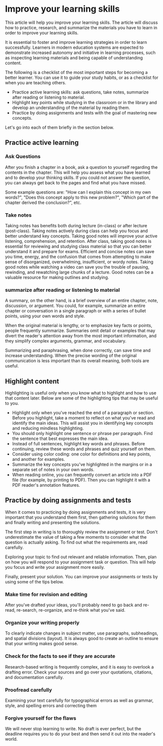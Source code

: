 # Improve your learning skills

This article will help you improve your learning skills. The article will discuss how to practice, research, and summarize the materials you have to learn in order to improve your learning skills.

It is essential to foster and improve learning strategies in order to learn successfully. Learners in modern education systems are expected to demonstrate increased autonomy and initiative in learning processes, such as inspecting learning materials and being capable of understanding content.

The following is a checklist of the most important steps for becoming a better learner. You can use it to guide your study habits, or as a checklist for when you are teaching others.

- Practice active learning skills: ask questions, take notes, summarize after reading or listening to material.
- Highlight key points while studying in the classroom or in the library and develop an understanding of the material by reading them.
- Practice by doing assignments and tests with the goal of mastering new concepts.

Let's go into each of them briefly in the section below.

## Practice active learning

### Ask Questions

After you finish a chapter in a book, ask a question to yourself regarding the contents in the chapter. This will help you assess what you have learned and to develop your thinking skills. If you could not answer the question, you can always get back to the pages and find what you have missed.

Some example questions are: "How can I explain this concept in my own words?", "Does this concept apply to this new problem?", "Which part of the chapter derived the conclusion?", etc.

### Take notes

Taking notes has benefits both during lecture (in-class) or after lecture (post-class). Taking notes actively during class can help you focus and better understand key concepts. Taking good notes will improve your active listening, comprehension, and retention. After class, taking good notes is essential for reviewing and studying class material so that you can better understand it and prepare for exams. Efficient and concise notes can save you time, energy, and the confusion that comes from attempting to make sense of disorganized, overwhelming, insufficient, or wordy notes. Taking good notes while watching a video can save you the trouble of pausing, rewinding, and rewatching large chunks of a lecture. Good notes can be a valuable resource for making outlines and studying.

### summarize after reading or listening to material

A summary, on the other hand, is a brief overview of an entire chapter, note, discussion, or argument. You could, for example, summarize an entire chapter or conversation in a single paragraph or with a series of bullet points, using your own words and style.

When the original material is lengthy, or to emphasize key facts or points, people frequently summarize. Summaries omit detail or examples that may divert the reader's attention away from the most important information, and they simplify complex arguments, grammar, and vocabulary.

Summarizing and paraphrasing, when done correctly, can save time and increase understanding. When the precise wording of the original communication is less important than its overall meaning, both tools are useful.

## Highlight content

Highlighting is useful only when you know what to highlight and how to use that content later. Below are some of the highlighting tips that may be useful to you.

- Highlight only when you've reached the end of a paragraph or section. Before you highlight, take a moment to reflect on what you've read and identify the main ideas. This will assist you in identifying key concepts and reducing mindless highlighting.
- You should only highlight one sentence or phrase per paragraph. Find the sentence that best expresses the main idea.
- Instead of full sentences, highlight key words and phrases. Before continuing, review these words and phrases and quiz yourself on them.
- Consider using color coding: one color for definitions and key points, and another for examples.
- Summarize the key concepts you've highlighted in the margins or in a separate set of notes in your own words.
- When reading online, you can frequently convert an article into a PDF file (for example, by printing to PDF). Then you can highlight it with a PDF reader's annotation features.

## Practice by doing assignments and tests

When it comes to practicing by doing assignments and tests, it is very important that you understand them first, then gathering solutions for them and finally writing and presenting the solutions.

The first step in writing is to thoroughly review the assignment or test. Don't underestimate the value of taking a few moments to consider what the question is actually asking. To find out what the requirements are, read carefully.

Exploring your topic to find out relevant and reliable information. Then, plan on how you will respond to your assignment task or question. This will help you focus and write your assignment more easily.

Finally, present your solution. You can improve your assignments or tests by using some of the tips below.

### Make time for revision and editing

After you've drafted your ideas, you'll probably need to go back and re-read, re-search, re-organize, and re-think what you've said.

### Organize your writing properly

To clearly indicate changes in subject matter, use paragraphs, subheadings, and spatial divisions (layout). It is always good to create an outline to ensure that your writing makes good sense.

### Check for the facts to see if they are accurate

Research-based writing is frequently complex, and it is easy to overlook a drafting error. Check your sources and go over your quotations, citations, and documentation carefully.

### Proofread carefully

Examining your text carefully for typographical errors as well as grammar, style, and spelling errors and correcting them

### Forgive yourself for the flaws

We will never stop learning to write. No draft is ever perfect, but the deadline requires you to do your best and then send it out into the reader's world.
